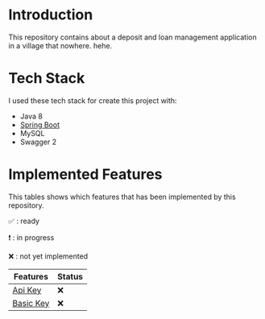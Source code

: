 # Introduction

This repository contains about a deposit and loan management application in a village that nowhere. hehe.

# Tech Stack

I used these tech stack for create this project with:
* Java 8
* [Spring Boot](https://spring.io/projects/spring-boot)
* MySQL
* Swagger 2

# Implemented Features

This tables shows which features that has been implemented by this repository.

:white_check_mark: : ready

:heavy_exclamation_mark: : in progress

:x: : not yet implemented

| Features                          | Status                              |
| --------------------------------- | ----------------------------------- |
| [Api Key](https://github.com/rizkyjayusman/authentication/tree/main/apikey-auth) | :x:                  |
| [Basic Key](https://github.com/rizkyjayusman/authentication/tree/main/basic-auth) | :x:                 |